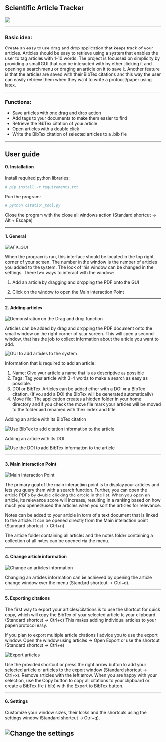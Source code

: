 ## Scientific Article Tracker

![](imgs/logo.png)

---

### Basic idea:

Create an easy to use drag and drop application that keeps track of your articles. Articles should be easy to retrieve using a system that enables the user to tag articles with 1-10 words. The project is focussed on simplicity by providing a small GUI that can be interacted with by ether clicking it and opening a search menu or draging an article on it to save it. Another feature is that the articles are saved with their BibTex citations and this way the user can easily retrieve them when they want to write a protocol/paper using latex.

---

### Functions:

* Save articles with one drag and drop action
* Add tags to your documents to make them easier to find 
* Retrieve the BibTex citation of your article
* Open articles with a double click
* Write the BibTex citation of selected articles to a .bib file

---

## User guide


#### 0. Installation

Install required python libraries:

```python
# pip install -r requirements.txt
```

Run the program:

```python
# python citation_tool.py
```

Close the program with the close all windows action (Standard shortcut -> Alt + Escape)

---

#### 1. General

![AFK_GUI](imgs/afk_GUI.png)

When the program is run, this interface should be located in the top right corner of your screen. The number in the
window is the number of articles you added to the system. The look of this window can be changed in the settings.
There two ways to interact with the window:

1. Add an article by dragging and dropping the PDF onto the GUI

2. Click on the window to open the Main interaction Point

---

#### 2. Adding articles

![Demonstration on the Drag and drop function](imgs/dnd.png)

Articles can be added by drag and dropping the PDF document onto the small window on the right corner of your screen.
This will open a second window, that has the job to collect information about the article you want to add.

![GUI to add articles to the system](imgs/add_GUI.png)

Information that is required to add an article:

1. Name: Give your article a name that is as descriptive as possible
2. Tags: Tag your article with 3-4 words to make a search as easy as possible.
3. DOI or BibTex: Articles can be added ether with a DOI or a BibTex citation. (If you add a DOI the BibTex will be
generated automatically)
4. Move file: The application creates a hidden folder in your home directory and if you check the move file mark your
articles will be moved to the folder and renamed with their index and title.

Adding an article with its BibTex citation

![Use BibTex to add citation information to the article](imgs/paste%20BibTex.png)

Adding an article with its DOI

![Use the DOI to add BibTex information to the article](imgs/gernerate%20BibTex%20from%20DOI.png)
 

---

#### 3. Main Interaction Point

![Main Interaction Point](imgs/main_GUI.png)

The primary goal of the main interaction point is to display your articles and lets you query them with a search
function. Further, you can open the article PDFs by double clicking the article in the list. When you open an article,
its relevance score will increase, resulting in a ranking based on how much you opened/used the articles when you sort 
the articles for relevance.

Notes can be added to your article in form of a text document that is linked to the article. It can be opened directly
from the Main interaction point (Standard shortcut -> Ctrl+n)

The article folder containing all articles and the notes folder containing a collection of all notes can be opened via
the menu. 

---

#### 4. Change article information

![Change an articles information](imgs/change_articles_GUI.png)

Changing an articles information can be achieved by opening the article change window over the menu (Standard shortcut
-> Ctrl+d). 

---
#### 5. Exporting citations

The first way to export your articles/citations is to use the shortcut for quick copy, which will copy the BibTex of
your selected article to your clipboard. (Standard shortcut -> Ctrl+c) This makes adding individual articles to your
 paper/protocol easy.

If you plan to export multiple article citations I advice you to use the export window. Open the window using articles
-> Open Export or use the shortcut (Standard shortcut -> Ctrl+e)

![Export articles](imgs/export_GUI.png)

Use the provided shortcut or press the right arrow button to add your selected article or articles to the export window
(Standard shortcut -> Ctrl+x). Remove articles with the left arrow. When you are happy with your selection, use the 
Copy button to copy all citations to your clipboard or create a BibTex file (.bib) with the Export to BibTex button.

---
#### 6. Settings

Customize your window sizes, their looks and the shortcuts using the settings window (Standard shortcut -> Ctrl+q).

![Change the settings](imgs/settings_GUI.png)
---
